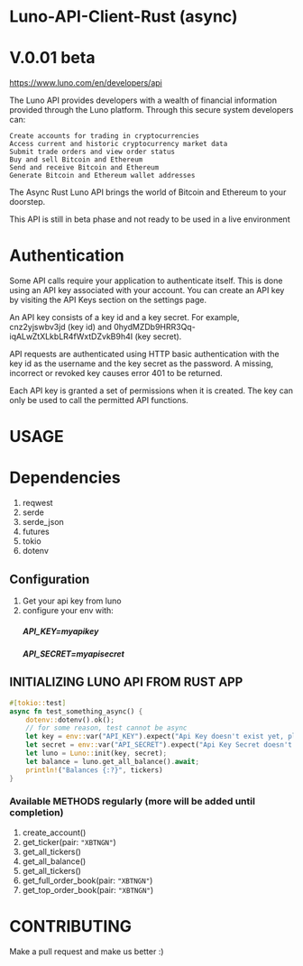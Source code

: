 # Luno-API-Client-Rust (async)
# V.0.01 beta
https://www.luno.com/en/developers/api

The Luno API provides developers with a wealth of financial information provided through the Luno platform. Through this secure system developers can:

    Create accounts for trading in cryptocurrencies
    Access current and historic cryptocurrency market data
    Submit trade orders and view order status
    Buy and sell Bitcoin and Ethereum
    Send and receive Bitcoin and Ethereum
    Generate Bitcoin and Ethereum wallet addresses

The Async Rust Luno API brings the world of Bitcoin and Ethereum to your doorstep.

This API is still in beta phase and not ready to be used in a live environment


# Authentication

Some API calls require your application to authenticate itself. This is done using an API key associated with your account. You can create an API key by visiting the API Keys section on the settings page.

An API key consists of a key id and a key secret. For example, cnz2yjswbv3jd (key id) and 0hydMZDb9HRR3Qq-iqALwZtXLkbLR4fWxtDZvkB9h4I (key secret).

API requests are authenticated using HTTP basic authentication with the key id as the username and the key secret as the password. A missing, incorrect or revoked key causes error 401 to be returned.

Each API key is granted a set of permissions when it is created. The key can only be used to call the permitted API functions.


# USAGE #
# Dependencies 
1. reqwest
2. serde
3. serde_json
4. futures
5. tokio
6. dotenv

## Configuration
1. Get your api key from luno
2. configure your env with: 
    ##### API_KEY=myapikey
    ##### API_SECRET=myapisecret


## INITIALIZING LUNO API FROM RUST APP
```rust
#[tokio::test]
async fn test_something_async() {
    dotenv::dotenv().ok();
    // for some reason, test cannot be async
    let key = env::var("API_KEY").expect("Api Key doesn't exist yet, please add");
    let secret = env::var("API_SECRET").expect("Api Key Secret doesn't exist yet, please add");
    let luno = Luno::init(key, secret);
    let balance = luno.get_all_balance().await;
    println!("Balances {:?}", tickers)
}
```

### Available METHODS regularly (more will be added until completion)
1. create_account()
2. get_ticker(pair: `"XBTNGN"`)
3. get_all_tickers()
4. get_all_balance()
5. get_all_tickers()
6. get_full_order_book(pair: `"XBTNGN"`)
7. get_top_order_book(pair: `"XBTNGN"`)


# CONTRIBUTING #
Make a pull request and make us better :)
